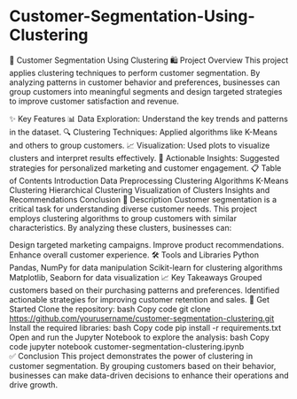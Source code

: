 # Customer-Segmentation-Using-Clustering

🎯 Customer Segmentation Using Clustering
🛍️ Project Overview
This project applies clustering techniques to perform customer segmentation. By analyzing patterns in customer behavior and preferences, businesses can group customers into meaningful segments and design targeted strategies to improve customer satisfaction and revenue.

✨ Key Features
📊 Data Exploration: Understand the key trends and patterns in the dataset.
🔍 Clustering Techniques: Applied algorithms like K-Means and others to group customers.
📈 Visualization: Used plots to visualize clusters and interpret results effectively.
🚀 Actionable Insights: Suggested strategies for personalized marketing and customer engagement.
📋 Table of Contents
Introduction
Data Preprocessing
Clustering Algorithms
K-Means Clustering
Hierarchical Clustering
Visualization of Clusters
Insights and Recommendations
Conclusion
📘 Description
Customer segmentation is a critical task for understanding diverse customer needs. This project employs clustering algorithms to group customers with similar characteristics. By analyzing these clusters, businesses can:

Design targeted marketing campaigns.
Improve product recommendations.
Enhance overall customer experience.
🛠️ Tools and Libraries
Python
Pandas, NumPy for data manipulation
Scikit-learn for clustering algorithms
Matplotlib, Seaborn for data visualization
📈 Key Takeaways
Grouped customers based on their purchasing patterns and preferences.
Identified actionable strategies for improving customer retention and sales.
🔗 Get Started
Clone the repository:
bash
Copy code
git clone https://github.com/yourusername/customer-segmentation-clustering.git  
Install the required libraries:
bash
Copy code
pip install -r requirements.txt  
Open and run the Jupyter Notebook to explore the analysis:
bash
Copy code
jupyter notebook customer-segmentation-clustering.ipynb  
✅ Conclusion
This project demonstrates the power of clustering in customer segmentation. By grouping customers based on their behavior, businesses can make data-driven decisions to enhance their operations and drive growth.


